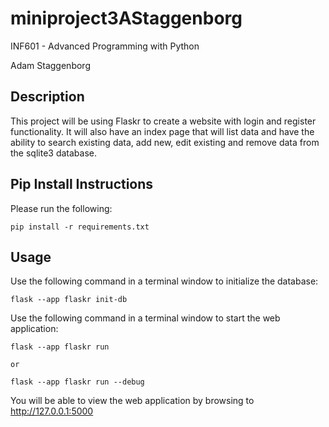 # miniproject3AStaggenborg

INF601 - Advanced Programming with Python

Adam Staggenborg

## Description
This project will be using Flaskr to create a website with login and register functionality. It will also have an 
index page that will list data and have the ability to search existing data, add new, edit existing and remove data 
from the sqlite3 database.

## Pip Install Instructions

Please run the following:
```
pip install -r requirements.txt
```
## Usage

Use the following command in a terminal window to initialize the database:
```
flask --app flaskr init-db
```

Use the following command in a terminal window to start the web application:
```
flask --app flaskr run

or

flask --app flaskr run --debug
```
You will be able to view the web application by browsing to http://127.0.0.1:5000
